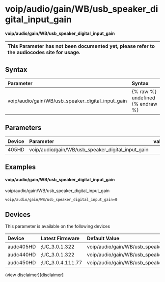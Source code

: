 ﻿---
description: voip/audio/gain/WB/usb_speaker_digital_input_gain
search: false
---

# voip/audio/gain/WB/usb_speaker_digital_input_gain

#### voip/audio/gain/WB/usb_speaker_digital_input_gain


| This Parameter has not been documented yet, please refer to the audiocodes site for usage.  |
| :--- |

## Syntax
| Parameter | Syntax |
| :--- | :--- |
|voip/audio/gain/WB/usb_speaker_digital_input_gain | {% raw %} undefined {% endraw %} |

## Parameters
|Device|Parameter|value|Description|
|:---|:---|:---|:---|
| 405HD | voip/audio/gain/WB/usb_speaker_digital_input_gain |  |  |

## Examples
#### voip/audio/gain/WB/usb_speaker_digital_input_gain

voip/audio/gain/WB/usb_speaker_digital_input_gain

```
voip/audio/gain/WB/usb_speaker_digital_input_gain=0
```

## Devices
This parameter is available on the following devices

| Device | Latest Firmware | Default Value |
|:---|:---|:---|
| audc405HD | ;UC_3.0.1.322 | voip/audio/gain/WB/usb_speaker_digital_input_gain=0 
| audc440HD | ;UC_3.0.1.322 | voip/audio/gain/WB/usb_speaker_digital_input_gain=0 
| audc450HD | ;UC_3.0.4.111.77 | voip/audio/gain/WB/usb_speaker_digital_input_gain=0 

(view disclaimer)[disclaimer]
